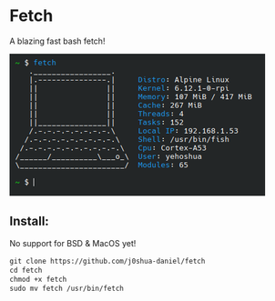 # Fetch
A blazing fast bash fetch!

![alt text](https://github.com/j0shua-daniel/images/blob/main/2024-12-29_15-01.png)

## Install:
No support for BSD & MacOS yet!

```
git clone https://github.com/j0shua-daniel/fetch
cd fetch
chmod +x fetch
sudo mv fetch /usr/bin/fetch
```

